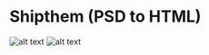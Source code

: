# Shipthem (PSD to HTML)

![alt text](https://i.imgur.com/fLnfHTG.png)
![alt text](https://i.imgur.com/JF7qf4O.png)

